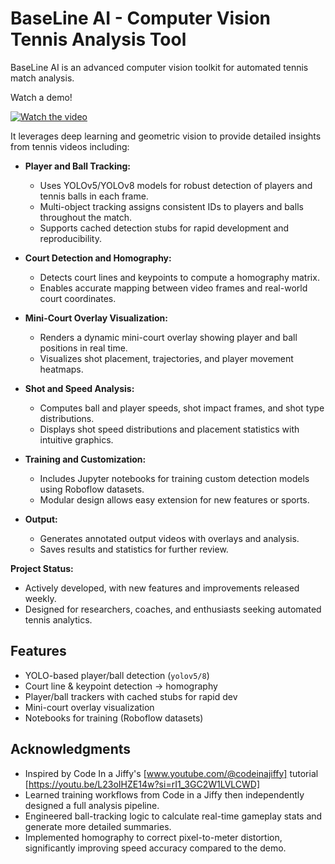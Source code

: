 # BaseLine AI - Computer Vision Tennis Analysis Tool

BaseLine AI is an advanced computer vision toolkit for automated tennis match analysis.

Watch a demo!

[![Watch the video](https://img.youtube.com/vi/yeL9oK3OBRk/default.jpg)](https://www.youtube.com/watch?v=yeL9oK3OBRk)

It leverages deep learning and geometric vision to provide detailed insights from tennis videos including:

- **Player and Ball Tracking:**

  - Uses YOLOv5/YOLOv8 models for robust detection of players and tennis balls in each frame.
  - Multi-object tracking assigns consistent IDs to players and balls throughout the match.
  - Supports cached detection stubs for rapid development and reproducibility.

- **Court Detection and Homography:**

  - Detects court lines and keypoints to compute a homography matrix.
  - Enables accurate mapping between video frames and real-world court coordinates.

- **Mini-Court Overlay Visualization:**

  - Renders a dynamic mini-court overlay showing player and ball positions in real time.
  - Visualizes shot placement, trajectories, and player movement heatmaps.

- **Shot and Speed Analysis:**

  - Computes ball and player speeds, shot impact frames, and shot type distributions.
  - Displays shot speed distributions and placement statistics with intuitive graphics.

- **Training and Customization:**

  - Includes Jupyter notebooks for training custom detection models using Roboflow datasets.
  - Modular design allows easy extension for new features or sports.

- **Output:**
  - Generates annotated output videos with overlays and analysis.
  - Saves results and statistics for further review.

**Project Status:**

- Actively developed, with new features and improvements released weekly.
- Designed for researchers, coaches, and enthusiasts seeking automated tennis analytics.

## Features

- YOLO-based player/ball detection (`yolov5/8`)
- Court line & keypoint detection → homography
- Player/ball trackers with cached stubs for rapid dev
- Mini-court overlay visualization
- Notebooks for training (Roboflow datasets)

## Acknowledgments

- Inspired by Code In a Jiffy's [www.youtube.com/@codeinajiffy] tutorial [https://youtu.be/L23oIHZE14w?si=rI1_3GC2W1LVLCWD]
- Learned training workflows from Code in a Jiffy then independently designed a full analysis pipeline.
- Engineered ball-tracking logic to calculate real-time gameplay stats and generate more detailed summaries.
- Implemented homography to correct pixel-to-meter distortion, significantly improving speed accuracy compared to the demo.
